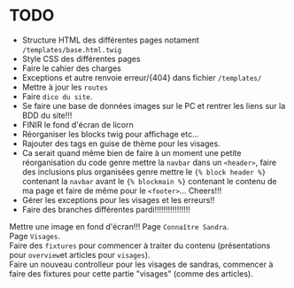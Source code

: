 # TODO

* Structure HTML des différentes pages notament ``` /templates/base.html.twig ```
* Style CSS des différentes pages
* Faire le cahier des charges
* Exceptions et autre renvoie erreur/{404} dans fichier ```/templates/```
* Mettre à jour les ```routes```
* Faire ```dico du site```.
* Se faire une base de données images sur le PC et rentrer les liens sur la BDD du site!!!
* FINIR le fond d'écran de licorn
* Réorganiser les blocks twig pour affichage etc...
* Rajouter des tags en guise de thème pour les visages.
* Ca serait quand même bien de faire à un moment une petite réorganisation du code genre mettre la ``` navbar ``` dans un ``` <header> ```, faire des inclusions plus organisées genre mettre le ``` {% block header %} ``` contenant la ``` navbar ``` avant le ``` {% blockmain %} ``` contenant le contenu de ma page et faire de même pour le ``` <footer> ```... Cheers!!!
* Gérer les exceptions pour les visages et les erreurs!!
* Faire des branches différentes pardi!!!!!!!!!!!!!!!!

Mettre une image en fond d'écran!!!
Page ``` Connaître Sandra ```.  
Page ``` Visages ```.  
Faire des ``` fixtures ``` pour commencer à traiter du contenu (présentations pour ``` overview ```et articles pour ``` visages ```).  
Faire un nouveau controlleur pour les visages de sandras, commencer à faire des fixtures pour cette partie "visages" (comme des articles).

